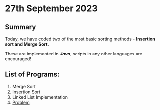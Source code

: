 # 27th September 2023

## Summary

Today, we have coded two of the most basic sorting methods - __Insertion sort and Merge Sort.__

These are implemented in __*Java*__, scripts in any other languages are encouraged!

## List of Programs:

1. Merge Sort
2. Insertion Sort
3. Linked List Implementation
4. [Problem](https://workat.tech/problem-solving/practice/reverse-linked-list-k-group)